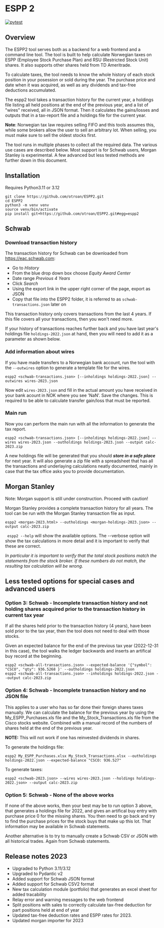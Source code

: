 # ESPP 2

[![pytest](https://github.com/otroan/ESPP2/actions/workflows/main.yml/badge.svg)](https://github.com/otroan/ESPP2/actions/workflows/main.yml)

## Overview
The ESPP2 tool serves both as a backend for a web frontend and a command line tool. The tool is built to help calculate Norwegian taxes on ESPP (Employee Stock Purchase Plan) and RSU (Restricted Stock Unit) shares. It also supports other shares held from TD Ameritrade.

To calculate taxes, the tool needs to know the whole history of each stock position in your posession or sold during the year. The purchase price and date when it was acquired, as well as any dividends and tax-free deductions accumulated.

The espp2 tool takes a transaction history for the current year, a holdings file listing all held positions at the end of the previous year, and a list of "wires" received, all in JSON format. Then it calculates the gains/losses and outputs that in a tax-report file and a holdings file for the current year.

**Note**: Norwegian tax law requires selling FIFO and this tools assumes this, while some brokers allow the user to sell an arbitrary lot. When selling, you must make sure to sell the oldest stocks first. 

The tool runs in multiple phases to collect all the required data. The various use cases are described below. Most support is for Schwab users, Morgan Stanley is experimental. A few advanced but less tested methods are further down in this document.

## Installation

Requires Python3.11 or 3.12

```
git clone https://github.com/otroan/ESPP2.git
cd ESPP2
python3 -m venv venv
source venv/bin/activate
pip install git+https://github.com/otroan/ESPP2.git#egg=espp2
```

## Schwab

### Download transaction history

The transaction history for Schwab can be downloaded from https://eac.schwab.com:
* Go to _History_
* From the blue drop down box choose _Equity Award Center_ 
* Date range _Previous 4 Years_
* Click _Search_
* Using the export link in the upper right corner of the page, export as JSON
* Copy that file into the ESPP2 folder, it is referred to as ```schwab-transactions.json``` later on

This transaction history only covers transactions from the last 4 years. If this file covers all your transactions, then you won't need more.

If your history of transactions reaches further back and you have last year's holdings file ```holdings-2022.json``` at hand, then you will need to add it as a parameter as shown below.

### Add information about wires

If you have made transfers to a Norwegian bank account, run the tool with the ```--outwires``` option to generate a template file for the wires.

```
espp2 <schwab-transactions.json> [--inholdings holdings-2022.json] --outwires wires-2023.json
```

Now edit ```wires-2023.json``` and fill in the actual amount you have received in your bank acount in NOK where you see 'NaN'. Save the changes. This is required to be able to calculate transfer gain/loss that must be reported.

### Main run

Now you can perform the main run with all the information to generate the tax report.

```
espp2 <schwab-transactions.json> [--inholdings holdings-2022.json] --wires wires-2023.json --outholdings holdings-2023.json --output calc-2023.zip
```

A new holdings file will be generated that you should ***store in a safe place*** for next year. It will also generate a zip file with a spreadsheet that has all the transactions and underlaying calculations neatly documented, mainly in case that the tax office asks you to provide documentation.

## Morgan Stanley

Note: Morgan support is still under construction. Proceed with caution!

Morgan Stanley provides a complete transaction history for all years. The tool can be run with the Morgan Stanley transaction file as input.

```
espp2 <morgan-2023.html> --outholdings <morgan-holdings-2023.json> --output calc-2023.zip
```

``` espp2 --help``` will show the available options. The --verbose option will show the tax calculations in more detail and it is important to verify that these are correct.

*In particular it is important to verify that the total stock positions match the statements from the stock broker. If these numbers do not match, the resulting tax calculation will be wrong.*



## Less tested options for special cases and advanced users

### Option 3: Schwab - Incomplete transaction history and not holding shares acquired prior to the transaction history in current tax year

If all the shares held prior to the transaction history (4 years), have been sold prior to the tax year, then the tool does not need to deal with those stocks.

Given an expected balance for the end of the previous tax year (2022-12-31 in this case), the tool walks the ledger backwards and inserts an artifical buy record at the beginning.

```
espp2 <schwab-all-transactions.json> --expected-balance '{"symbol": "CSCO", "qty": 936.5268 }' --outholdings holdings-2022.json
espp2 <schwab-all-transactions.json> --inholdings holdings-2022.json --output calc-2023.zip
```

### Option 4: Schwab - Incomplete transaction history and no JSON file

This applies to a user who has so far done their foreign shares taxes manually.
We can calculate the balance for the previous year by using the My_ESPP_Purchases.xls file and the My_Stock_Transactions.xls file from the Cisco stocks website. Combined with a manual record of the numbers of shares held at the end of the previous year.

**NOTE:** This will not work if one has reinvested dividends in shares.

To generate the holdings file:
```
espp2 My_ESPP_Purchases.xlsx My_Stock_Transactions.xlsx --outholdings holdings-2022.json --expected-balance "CSCO: 936.527"
```

To generate taxes:
```
espp2 <schwab-2023.json> --wires wires-2023.json --holdings holdings-2022.json> --output calc-2023.zip
```

### Option 5: Schwab - None of the above works
If none of the above works, then your best may be to run option 3 above, that generates a holdings file for 2022, and gives an artifical buy entry with purchase price 0 for the missing shares. You then need to go back and try to find the purchase prices for the stock buys that make up this lot. That information may be available in Schwab statements.

Another alternative is to try to manually create a Schwab CSV or JSON with all historical trades. Again from Schwab statements.


## Release notes 2023
- Upgraded to Python 3.11/3.12
- Upgraded to Pydantic v2
- Added support for Schwab JSON format
- Added support for Schwab CSV2 format
- New tax calculation module (portfolio) that generates an excel sheet for added tracability
- Relay error and warning messages to the web frontend
- Split positions with sales to correctly calculate tax-free deduction for part positions held at end of year
- Updated tax-free deduction rates and ESPP rates for 2023.
- Updated morgan importer for 2023
